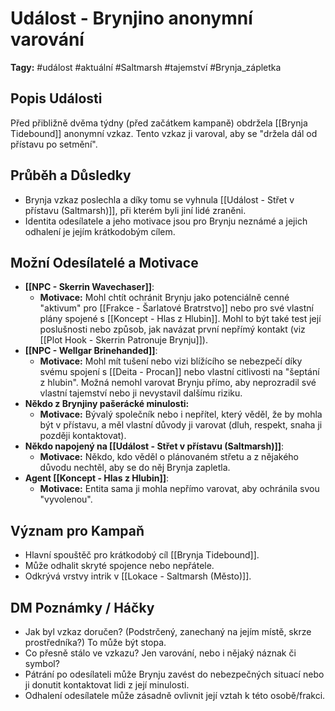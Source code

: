 # Událost - Brynjino anonymní varování

**Tagy:** #událost #aktuální #Saltmarsh #tajemství #Brynja_zápletka

## Popis Události
Před přibližně dvěma týdny (před začátkem kampaně) obdržela [[Brynja Tidebound]] anonymní vzkaz. Tento vzkaz ji varoval, aby se "držela dál od přístavu po setmění".

## Průběh a Důsledky
*   Brynja vzkaz poslechla a díky tomu se vyhnula [[Událost - Střet v přístavu (Saltmarsh)]], při kterém byli jiní lidé zraněni.
*   Identita odesílatele a jeho motivace jsou pro Brynju neznámé a jejich odhalení je jejím krátkodobým cílem.

## Možní Odesílatelé a Motivace
*   **[[NPC - Skerrin Wavechaser]]**:
    *   **Motivace:** Mohl chtít ochránit Brynju jako potenciálně cenné "aktivum" pro [[Frakce - Šarlatové Bratrstvo]] nebo pro své vlastní plány spojené s [[Koncept - Hlas z Hlubin]]. Mohl to být také test její poslušnosti nebo způsob, jak navázat první nepřímý kontakt (viz [[Plot Hook - Skerrin Patronuje Brynju]]).
*   **[[NPC - Wellgar Brinehanded]]**:
    *   **Motivace:** Mohl mít tušení nebo vizi blížícího se nebezpečí díky svému spojení s [[Deita - Procan]] nebo vlastní citlivosti na "šeptání z hlubin". Možná nemohl varovat Brynju přímo, aby neprozradil své vlastní tajemství nebo ji nevystavil dalšímu riziku.
*   **Někdo z Brynjiny pašerácké minulosti:**
    *   **Motivace:** Bývalý společník nebo i nepřítel, který věděl, že by mohla být v přístavu, a měl vlastní důvody ji varovat (dluh, respekt, snaha ji později kontaktovat).
*   **Někdo napojený na [[Událost - Střet v přístavu (Saltmarsh)]]**:
    *   **Motivace:** Někdo, kdo věděl o plánovaném střetu a z nějakého důvodu nechtěl, aby se do něj Brynja zapletla.
*   **Agent [[Koncept - Hlas z Hlubin]]**:
    *   **Motivace:** Entita sama ji mohla nepřímo varovat, aby ochránila svou "vyvolenou".

## Význam pro Kampaň
*   Hlavní spouštěč pro krátkodobý cíl [[Brynja Tidebound]].
*   Může odhalit skryté spojence nebo nepřátele.
*   Odkrývá vrstvy intrik v [[Lokace - Saltmarsh (Město)]].

## DM Poznámky / Háčky
*   Jak byl vzkaz doručen? (Podstrčený, zanechaný na jejím místě, skrze prostředníka?) To může být stopa.
*   Co přesně stálo ve vzkazu? Jen varování, nebo i nějaký náznak či symbol?
*   Pátrání po odesílateli může Brynju zavést do nebezpečných situací nebo ji donutit kontaktovat lidi z její minulosti.
*   Odhalení odesílatele může zásadně ovlivnit její vztah k této osobě/frakci.